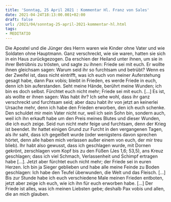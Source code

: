```yaml
---
title: 'Sonntag, 25 April 2021 : Kommentar Hl. Franz von Sales'
date: 2021-04-24T18:13:00.001+02:00
draft: false
url: /2021/04/sonntag-25-april-2021-kommentar-hl.html
tags: 
- MEDITATIO
---
```


Die Apostel und die Jünger des Herrn waren wie Kinder ohne Vater und wie Soldaten ohne Hauptmann. Ganz verschreckt, wie sie waren, hatten sie sich in ein Haus zurückgezogen. Da erschien der Heiland unter ihnen, um sie in ihrer Betrübnis zu trösten, und sagte zu ihnen: Friede sei mit euch. Er wollte ihnen gleichsam sagen: Warum seid ihr so furchtsam und betrübt? Wenn es der Zweifel ist, dass nicht eintrifft, was ich euch von meiner Auferstehung gesagt habe, dann Pax vobis; bleibt in Frieden, es werde Friede in euch, denn ich bin auferstanden. Seht meine Hände, berührt meine Wunden; ich bin es doch selbst. Fürchtet euch nicht mehr; Friede sei mit euch. \[…\] Es ist, als wollte er ihnen sagen: Was habt ihr? Ich sehe wohl, dass ihr ganz verschreckt und furchtsam seid; aber dazu habt ihr von jetzt an keinerlei Ursache mehr, denn ich habe den Frieden erworben, den ich euch schenke. Den schuldet mir mein Vater nicht nur, weil ich sein Sohn bin, sondern auch, weil ich ihn erkauft habe um den Preis meines Blutes und dieser Wunden, die ich euch zeige. Seid nun nicht mehr feige und furchtsam, denn der Krieg ist beendet. Ihr hattet einigen Grund zur Furcht in den vergangenen Tagen, als ihr saht, dass ich gegeißelt wurde (oder wenigstens davon sprechen hörtet, denn alle haben mich verlassen außer einem von euch, der mir treu blieb). Ihr habt also gewusst, dass ich geschlagen wurde, mit Dornen gekrönt, zerschlagen vom Kopf bis zu den Füßen (Jes 1,6; 53,5), ans Kreuz geschlagen; dass ich viel Schmach, Verlassenheit und Schimpf ertragen habe \[…\]. Jetzt aber fürchtet euch nicht mehr; der Friede sei in euren Herzen. Ich bin ja Sieger geblieben und habe alle meine Feinde zu Boden geschlagen: Ich habe den Teufel überwunden, die Welt und das Fleisch. \[…\] Bis zur Stunde habe ich euch verschiedene Male meinen Frieden entboten, jetzt aber zeige ich euch, wie ich ihn für euch erworben habe. \[…\] Der Friede ist alles, was ich meinen Liebsten gebe; deshalb Pax vobis und allen, die an mich glauben.
